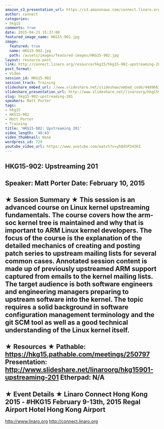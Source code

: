 ```yaml
---
amazon_s3_presentation_url: https://s3.amazonaws.com/connect.linaro.org/hkg15/Videos/02-10-Tuesday/HKG15-902.pdf
author: connect
categories:
- hkg15
comments: true
date: 2015-04-23 15:37:08
featured_image_name: HKG15-902.jpg
image:
  featured: true
  name: HKG15-902.jpg
  path: /assets/images/featured-images/HKG15-902.jpg
layout: resource-post
link: http://connect.linaro.org/resource/hkg15/hkg15-902-upstreaming-201/
post_format:
- Video
session_id: HKG15-902
session_track: Training
slideshare_embed_url: //www.slideshare.net/slideshow/embed_code/44896634
slideshare_presentation_url: http://www.slideshare.net/linaroorg/hkg15901-upstreaming-201
slug: hkg15-902-upstreaming-201
speakers: Matt Porter
tags:
- hkg15
- HKG15-902
- Matt Porter
- Training
title: 'HKG15-902: Upstreaming 201'
video_length: '40:43'
video_thumbnail: None
wordpress_id: 729
youtube_video_url: https://www.youtube.com/watch?v=yhQdSP2436I
---
```


HKG15-902: Upstreaming 201 
--------------------------------------------------- 
Speaker: Matt Porter 
Date: February 10, 2015 
--------------------------------------------------- 
★ Session Summary ★ 
This session is an advanced course on Linux kernel upstreaming fundamentals. The course covers how the arm-soc kernel tree is maintained and why that is important to ARM Linux kernel developers. The focus of the course is the explanation of the detailed mechanics of creating and posting patch series to upstream mailing lists for several common cases. Annotated session content is made up of previously upstreamed ARM support captured from emails to the kernel mailing lists. The target audience is both software engineers and engineering managers preparing to upstream software into the kernel. The topic requires a solid background in software configuration management terminology and the git SCM tool as well as a good technical understanding of the Linux kernel itself. 
-------------------------------------------------- 
★ Resources ★ 
Pathable: https://hkg15.pathable.com/meetings/250797 
Presentation:  http://www.slideshare.net/linaroorg/hkg15901-upstreaming-201 
Etherpad: N/A 
--------------------------------------------------- 
★ Event Details ★ 
Linaro Connect Hong Kong 2015 - #HKG15 
February 9-13th, 2015 
Regal Airport Hotel Hong Kong Airport 
--------------------------------------------------- 
http://www.linaro.org 
http://connect.linaro.org